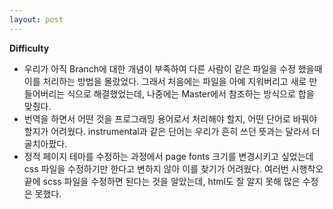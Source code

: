```yaml
---
layout: post
---
```


**Difficulty**
- 우리가 아직 Branch에 대한 개념이 부족하여 다른 사람이 같은 파일을 수정 했을때 이를 처리하는 방법을 몰랐었다.
그래서 처음에는 파일을 아예 지워버리고 새로 만들어버리는 식으로 해결했었는데, 나중에는 Master에서 참조하는 방식으로 합을 맞췄다.
- 번역을 하면서 어떤 것을 프로그래밍 용어로서 처리해야 할지, 어떤 단어로 바꿔야 할지가 어려웠다. instrumental과 같은 단어는
우리가 흔히 쓰던 뜻과는 달라서 더 골치아팠다.
- 정적 페이지 테마를 수정하는 과정에서 page fonts 크기를 변경시키고 싶었는데 css 파일을 수정하기만 한다고 변하지 않아 이를 찾기가 어려웠다.
여러번 시행착오 끝에 scss 파일을 수정하면 된다는 것을 알았는데, html도 잘 알지 못해 많은 수정은 못했다.
